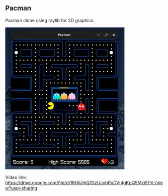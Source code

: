 ## Pacman
Pacman clone using raylib for 2D graphics. 

![Alt Text](Screenshots/PacmanScreenshot.JPG)

Video link: https://drive.google.com/file/d/1lHAUihQ1DzUcxbPuDVi4gKpQ5Mzi5FX-/view?usp=sharing
